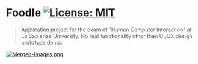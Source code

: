 # Foodle [![License: MIT](https://img.shields.io/badge/License-MIT-yellow.svg)](https://opensource.org/licenses/MIT) 
> Application project for the exam of "Human Computer Interaction" at La Sapienza University. No real functionality other than UI/UX design prototype demo.

[![Merged-Images.png](https://i.postimg.cc/7LyYBptw/Merged-Images.png)](https://postimg.cc/87tScnV0)
